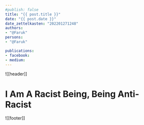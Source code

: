 ```yaml
---
#publish: false
title: "{{ post.title }}"
date: "{{ post.date }}"
date_zettelkasten: "202201271248"
authors:
- "@Faruk"
persons:
- "@Faruk"

publications:
- facebook:
- medium: 
---
```

![[header]]

# I Am A Racist Being, Being Anti-Racist



![[footer]]